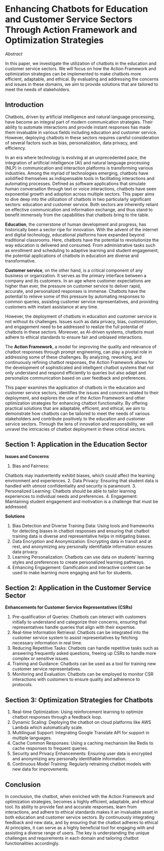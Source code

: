 # Enhancing Chatbots for Education and Customer Service Sectors Through Action Framework and Optimization Strategies

*Abstract*

In this paper, we investigate the utilization of chatbots in the education and customer service sectors. We will focus on how the Action Framework and optimization strategies can be implemented to make chatbots more efficient, adaptable, and ethical. By evaluating and addressing the concerns and issues in these domains, we aim to provide solutions that are tailored to meet the needs of stakeholders.

## Introduction

Chatbots, driven by artificial intelligence and natural language processing, have become an integral part of modern communication strategies. Their ability to automate interactions and provide instant responses has made them invaluable in various fields including education and customer service. However, deploying chatbots in these sectors requires careful consideration of several factors such as bias, personalization, data privacy, and efficiency.

In an era where technology is evolving at an unprecedented pace, the integration of artificial intelligence (AI) and natural language processing (NLP) in communication and interaction platforms is transforming various industries. Among the myriad of technologies emerging, chatbots have solidified themselves as indispensable tools in facilitating interactions and automating processes. Defined as software applications that simulate human conversation through text or voice interactions, chatbots have seen exponential growth and adoption across multiple sectors. This paper aims to dive deep into the utilization of chatbots in two particularly significant sectors: education and customer service. Both sectors are inherently reliant on effective communication and information exchange, and thus stand to benefit immensely from the capabilities that chatbots bring to the table.

**Education**, the cornerstone of human development and progress, has historically been a sector ripe for innovation. With the advent of the internet and digital technology, educational platforms have expanded beyond traditional classrooms. Here, chatbots have the potential to revolutionize the way education is delivered and consumed. From administrative tasks such as enrollment and scheduling to adaptive learning and student engagement, the potential applications of chatbots in education are diverse and transformative.

**Customer service**, on the other hand, is a critical component of any business or organization. It serves as the primary interface between a company and its customers. In an age where customer expectations are higher than ever, the pressure on customer service to deliver rapid, accurate, and personalized responses is immense. Chatbots have the potential to relieve some of this pressure by automating responses to common queries, assisting customer service representatives, and providing customers with instant assistance at any time.

However, the deployment of chatbots in education and customer service is not without its challenges. Issues such as data privacy, bias, customization, and engagement need to be addressed to realize the full potential of chatbots in these sectors. Moreover, as AI-driven systems, chatbots must adhere to ethical standards to ensure fair and unbiased interactions.

The **Action Framework**, a model for improving the quality and relevance of chatbot responses through prompt engineering, can play a pivotal role in addressing some of these challenges. By analyzing, reworking, and continuously refining chatbot responses, the Action Framework allows for the development of sophisticated and intelligent chatbot systems that not only understand and respond efficiently to queries but also adapt and personalize communication based on user feedback and preferences.

This paper examines the application of chatbots in the education and customer service sectors, identifies the issues and concerns related to their deployment, and explores the use of the Action Framework and other optimization strategies for enhancing chatbot functionality. By offering practical solutions that are adaptable, efficient, and ethical, we aim to demonstrate how chatbots can be tailored to meet the needs of various stakeholders and contribute positively to the education and customer service sectors. Through the lens of innovation and responsibility, we will unravel the intricacies of chatbot deployment in these critical sectors.

## Section 1: Application in the Education Sector

**Issues and Concerns**

1. Bias and Fairness:

 Chatbots may inadvertently exhibit biases, which could affect the learning environment and experiences.
2. Data Privacy: Ensuring that student data is handled with utmost confidentiality and security is paramount.
3. Personalized Learning: Chatbots should be able to tailor learning experiences to individual needs and preferences.
4. Engagement: Maintaining student engagement and motivation is a challenge that must be addressed.

**Solutions**

1. Bias Detection and Diverse Training Data: Using tools and frameworks for detecting biases in chatbot responses and ensuring that chatbot training data is diverse and representative helps in mitigating biases.
2. Data Encryption and Anonymization: Encrypting data in transit and at rest, and anonymizing any personally identifiable information ensures data privacy.
3. Learning Personalization: Chatbots can use data on students’ learning styles and preferences to create personalized learning pathways.
4. Enhancing Engagement: Gamification and interactive content can be used to make learning more engaging and fun for students.

## Section 2: Application in the Customer Service Sector

**Enhancements for Customer Service Representatives (CSRs)**

1. Pre-qualification of Queries: Chatbots can interact with customers initially to understand and categorize their concerns, ensuring that representatives handle queries that align with their expertise.
2. Real-time Information Retrieval: Chatbots can be integrated into the customer service system to assist representatives by fetching necessary information in real time.
3. Reducing Repetitive Tasks: Chatbots can handle repetitive tasks such as answering frequently asked questions, freeing up CSRs to handle more complex or sensitive issues.
4. Training and Guidance: Chatbots can be used as a tool for training new customer service representatives.
5. Monitoring and Evaluation: Chatbots can be employed to monitor CSR interactions with customers to ensure quality and adherence to protocols.

## Section 3: Optimization Strategies for Chatbots

1. Real-time Optimization: Using reinforcement learning to optimize chatbot responses through a feedback loop.
2. Dynamic Scaling: Deploying the chatbot on cloud platforms like AWS Lambda which automatically scale.
3. Multilingual Support: Integrating Google Translate API for support in multiple languages.
4. Cache Common Responses: Using a caching mechanism like Redis to cache responses to frequent queries.
5. Security and Privacy Enhancements: Ensuring user data is encrypted and anonymizing any personally identifiable information.
6. Continuous Model Training: Regularly retraining chatbot models with new data for improvements.

## Conclusion

In conclusion, the chatbot, when enriched with the Action Framework and optimization strategies, becomes a highly efficient, adaptable, and ethical tool. Its ability to provide fast and accurate responses, learn from interactions, and adhere to ethical standards makes it an invaluable asset in both education and customer service sectors. By continuously integrating feedback and new data, and by ensuring that the chatbot adheres to ethical AI principles, it can serve as a highly beneficial tool for engaging with and assisting a diverse range of users. The key is understanding the unique challenges and requirements in each domain and tailoring chatbot functionalities accordingly.
